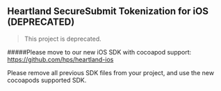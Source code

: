  ## Heartland SecureSubmit Tokenization for iOS (DEPRECATED)
>This project is deprecated.

#####Please move to our new iOS SDK with cocoapod support:  https://github.com/hps/heartland-ios

Please remove all previous SDK files from your project, and use the new cocoapods supported SDK.



 